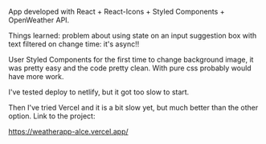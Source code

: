 App developed with React + React-Icons + Styled Components + OpenWeather API.

Things learned: problem about using state on an input suggestion box with text filtered on change time: it's 
async!!

User Styled Components for the first time to change background image, it was pretty easy
and the code pretty clean. With pure css probably would have more work.

I've tested deploy to netlify, but it got too slow to start.

Then I've tried Vercel and it is a bit slow yet, but much better than the other option. Link to
the project:

https://weatherapp-alce.vercel.app/